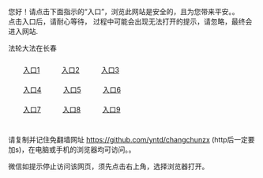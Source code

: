 您好！请点击下面指示的“入口”，浏览此网站是安全的，且为您带来平安。。 <br/>
点击入口后，请耐心等待， 过程中可能会出现无法打开的提示，请忽略，最终会进入网站. </br>

法轮大法在长春<br/>
<div style="padding:10px"><a style="margin:20px" target="_blank" href="https://d1la4knl84yfwt.cloudfront.net/2Qpsp?hvqnhmm" id="ccLink1" rel="nofollow">入口1</a> <a target="_blank" style="margin:20px" href="https://d22n7hfkua4ixw.cloudfront.net/2Qpsp?zoxnycpn" id="ccLink2" rel="nofollow">入口2</a> <a style="margin:20px" target="_blank" href="https://d1zcrmy6u5w9yy.cloudfront.net/2Qpsp?qlgfh" id="ccLink3" rel="nofollow">入口3</a></div>

<div style="padding:10px" ><a style="margin:20px" target="_blank" href="https://d1la4knl84yfwt.cloudfront.net/2Qpsp?hvqnhmm" id="ccLink4" rel="nofollow">入口4</a> <a style="margin:20px" href="https://d22n7hfkua4ixw.cloudfront.net/2Qpsp?zoxnycpn" target="_blank" id="ccLink5" rel="nofollow">入口5</a> <a style="margin:20px" href="https://d1zcrmy6u5w9yy.cloudfront.net/2Qpsp?qlgfh" target="_blank" id="ccLink6" rel="nofollow">入口6</a></div>

<div style="padding:10px"><a style="margin:20px" target="_blank" href="https://d1la4knl84yfwt.cloudfront.net/2Qpsp?hvqnhmm" id="ccLink7" rel="nofollow">入口7</a> <a style="margin:20px" href="https://d22n7hfkua4ixw.cloudfront.net/2Qpsp?zoxnycpn" target="_blank" id="ccLink8" rel="nofollow">入口8</a> <a style="margin:20px" target="_blank" href="https://d1zcrmy6u5w9yy.cloudfront.net/2Qpsp?qlgfh" id="ccLink9" rel="nofollow">入口9</a></div>

<br/>



请复制并记住免翻墙网址 https://github.com/yntd/changchunzx (http后一定要加s)，在电脑或手机的浏览器均可访问。。<br/>

微信如提示停止访问该网页，须先点击右上角，选择浏览器打开。
